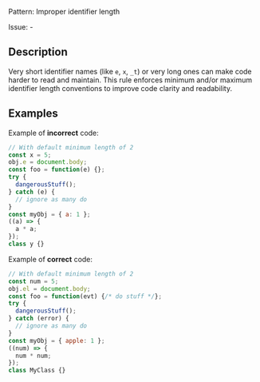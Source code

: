 Pattern: Improper identifier length

Issue: -

## Description

Very short identifier names (like `e`, `x`, `_t`) or very long ones can make code harder to read and maintain. This rule enforces minimum and/or maximum identifier length conventions to improve code clarity and readability.

## Examples

Example of **incorrect** code:
```javascript
// With default minimum length of 2
const x = 5;
obj.e = document.body;
const foo = function(e) {};
try {
  dangerousStuff();
} catch (e) {
  // ignore as many do
}
const myObj = { a: 1 };
((a) => {
  a * a;
});
class y {}
```

Example of **correct** code:
```javascript
// With default minimum length of 2
const num = 5;
obj.el = document.body;
const foo = function(evt) {/* do stuff */};
try {
  dangerousStuff();
} catch (error) {
  // ignore as many do
}
const myObj = { apple: 1 };
((num) => {
  num * num;
});
class MyClass {}
```
